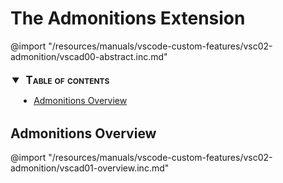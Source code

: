 
# The Admonitions Extension

@import "/resources/manuals/vscode-custom-features/vsc02-admonition/vscad00-abstract.inc.md"

<!-- @import "[TOC]" {cmd="toc" depthFrom=2 depthTo=6 orderedList=false} -->
<details open style="margin: 14pt 0pt 24pt 10pt">
<summary style="margin-left: -8pt; font-weight: bold; font-size: larger; font-variant: small-caps">
<span style="margin-left: 3pt">Table of contents<span></summary>

<!-- code_chunk_output -->

- [Admonitions Overview](#admonitions-overview)

<!-- /code_chunk_output -->

</details>

## Admonitions Overview

@import "/resources/manuals/vscode-custom-features/vsc02-admonition/vscad01-overview.inc.md"
